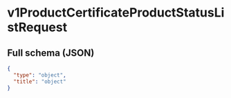 # v1ProductCertificateProductStatusListRequest

## Full schema (JSON)
```json
{
  "type": "object",
  "title": "object"
}
```
